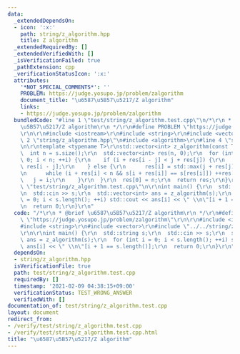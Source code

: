 ```yaml
---
data:
  _extendedDependsOn:
  - icon: ':x:'
    path: string/z_algorithm.hpp
    title: Z algorithm
  _extendedRequiredBy: []
  _extendedVerifiedWith: []
  _isVerificationFailed: true
  _pathExtension: cpp
  _verificationStatusIcon: ':x:'
  attributes:
    '*NOT_SPECIAL_COMMENTS*': ''
    PROBLEM: https://judge.yosupo.jp/problem/zalgorithm
    document_title: "\u6587\u5B57\u5217/Z algorithm"
    links:
    - https://judge.yosupo.jp/problem/zalgorithm
  bundledCode: "#line 1 \"test/string/z_algorithm.test.cpp\"\n/*\r\n * @brief \u6587\
    \u5B57\u5217/Z algorithm\r\n */\r\n#define PROBLEM \"https://judge.yosupo.jp/problem/zalgorithm\"\
    \r\n\r\n#include <iostream>\r\n#include <string>\r\n#include <vector>\r\n#line\
    \ 2 \"string/z_algorithm.hpp\"\n#include <algorithm>\r\n#line 4 \"string/z_algorithm.hpp\"\
    \n\r\ntemplate <typename T>\r\nstd::vector<int> z_algorithm(const T &s) {\r\n\
    \  int n = s.size();\r\n  std::vector<int> res(n, 0);\r\n  for (int i = 1, j =\
    \ 0; i < n; ++i) {\r\n    if (i + res[i - j] < j + res[j]) {\r\n      res[i] =\
    \ res[i - j];\r\n    } else {\r\n      res[i] = std::max(j + res[j] - i, 0);\r\
    \n      while (i + res[i] < n && s[i + res[i]] == s[res[i]]) ++res[i];\r\n   \
    \   j = i;\r\n    }\r\n  }\r\n  res[0] = n;\r\n  return res;\r\n}\r\n#line 10\
    \ \"test/string/z_algorithm.test.cpp\"\n\r\nint main() {\r\n  std::string s;\r\
    \n  std::cin >> s;\r\n  std::vector<int> ans = z_algorithm(s);\r\n  for (int i\
    \ = 0; i < s.length(); ++i) std::cout << ans[i] << \" \\n\"[i + 1 == s.length()];\r\
    \n  return 0;\r\n}\r\n"
  code: "/*\r\n * @brief \u6587\u5B57\u5217/Z algorithm\r\n */\r\n#define PROBLEM\
    \ \"https://judge.yosupo.jp/problem/zalgorithm\"\r\n\r\n#include <iostream>\r\n\
    #include <string>\r\n#include <vector>\r\n#include \"../../string/z_algorithm.hpp\"\
    \r\n\r\nint main() {\r\n  std::string s;\r\n  std::cin >> s;\r\n  std::vector<int>\
    \ ans = z_algorithm(s);\r\n  for (int i = 0; i < s.length(); ++i) std::cout <<\
    \ ans[i] << \" \\n\"[i + 1 == s.length()];\r\n  return 0;\r\n}\r\n"
  dependsOn:
  - string/z_algorithm.hpp
  isVerificationFile: true
  path: test/string/z_algorithm.test.cpp
  requiredBy: []
  timestamp: '2021-02-09 04:38:15+09:00'
  verificationStatus: TEST_WRONG_ANSWER
  verifiedWith: []
documentation_of: test/string/z_algorithm.test.cpp
layout: document
redirect_from:
- /verify/test/string/z_algorithm.test.cpp
- /verify/test/string/z_algorithm.test.cpp.html
title: "\u6587\u5B57\u5217/Z algorithm"
---
```

